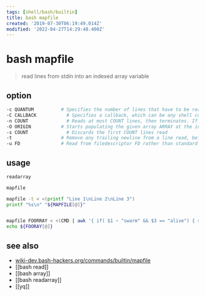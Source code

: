 ```yaml
---
tags: [shell/bash/builtin]
title: bash mapfile
created: '2019-07-30T06:19:49.014Z'
modified: '2022-04-27T14:29:48.400Z'
---
```


# bash mapfile

> read lines from stdin into an indexed array variable

## option

```sh
-c QUANTUM 	        # Specifies the number of lines that have to be read between every call to the callback specified with -C - default QUANTUM is 5000
-C CALLBACK 	      # Specifies a callback, which can be any shell code, the index of the array that will be assigned, and the line is appended at evaluation time
-n COUNT 	          # Reads at most COUNT lines, then terminates. If COUNT is 0, then all lines are read (default)
-O ORIGIN 	        # Starts populating the given array ARRAY at the index ORIGIN rather than clearing it and starting at index 0
-s COUNT 	          # Discards the first COUNT lines read
-t 	                # Remove any trailing newline from a line read, before it is assigned to an array element
-u FD 	            # Read from filedescriptor FD rather than standard input
```

## usage

```sh
readarray

mapfile

mapfile -t < <(printf "Line 1\nLine 2\nLine 3")
printf "%s\n" "${MAPFILE[@]}"


mapfile FOORRAY < <(CMD | awk '{ if( $1 ~ "swarm" && $3 == "alive") { split($2, arr, ":");  print $1, arr[1]} }')
echo ${FOORAY[@]}
```

## see also

- [wiki-dev.bash-hackers.org/commands/builtin/mapfile](https://wiki-dev.bash-hackers.org/commands/builtin/mapfile)
- [[bash read]]
- [[bash array]]
- [[bash readarray]]
- [[yq]]
